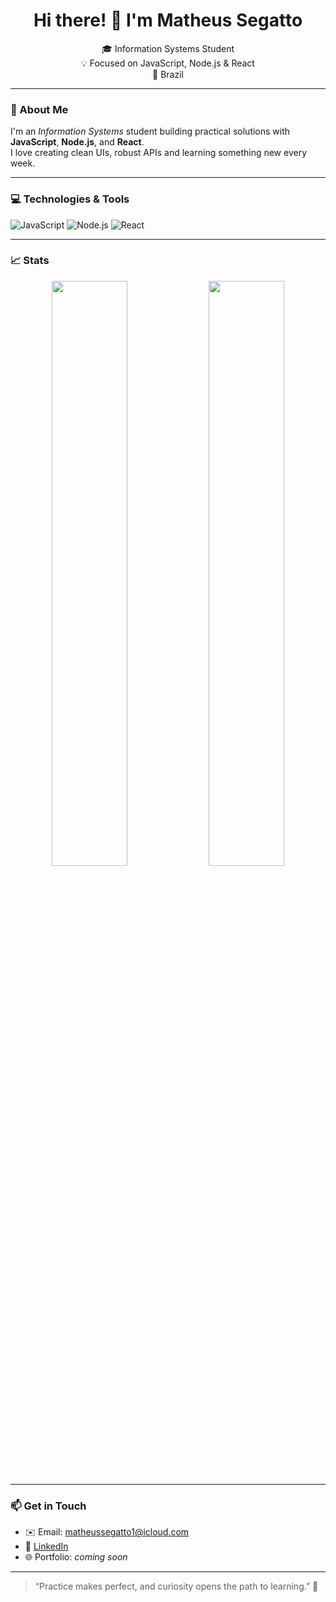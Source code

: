 <h1 align="center">Hi there! 👋 I'm Matheus Segatto</h1>

<p align="center">
🎓 Information Systems Student <br>
💡 Focused on JavaScript, Node.js & React <br>
📍 Brazil
</p>

---

### 🚀 About Me

I'm an *Information Systems* student building practical solutions with **JavaScript**, **Node.js**, and **React**.  
I love creating clean UIs, robust APIs and learning something new every week.

---

### 💻 Technologies & Tools

![JavaScript](https://img.shields.io/badge/-JavaScript-F7DF1E?logo=javascript&logoColor=000&style=for-the-badge)
![Node.js](https://img.shields.io/badge/-Node.js-339933?logo=node.js&logoColor=fff&style=for-the-badge)
![React](https://img.shields.io/badge/-React-61DAFB?logo=react&logoColor=000&style=for-the-badge)

---

### 📈 Stats

<p align="center">
  <img width="49%" src="https://github-readme-stats.vercel.app/api?username=matheussegatto&show_icons=true&theme=tokyonight" />
  <img width="49%" src="https://github-readme-stats.vercel.app/api/top-langs/?username=matheussegatto&layout=compact&theme=tokyonight" />
</p>

---

### 📫 Get in Touch

- ✉️ Email: matheussegatto1@icloud.com
- 💼 <a href="https://www.linkedin.com/in/matheus-segatto-428465266/">LinkedIn</a>
- 🌐 Portfolio: *coming soon*

---

> “Practice makes perfect, and curiosity opens the path to learning.” 🚀

